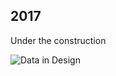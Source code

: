 ## 2017

Under the construction

![Data in Design](https://namjulee.github.io/njs-lab-public/project/2017-urban-energy-modeling-mit/2017-urban-energy-modeling-mit.jpg)